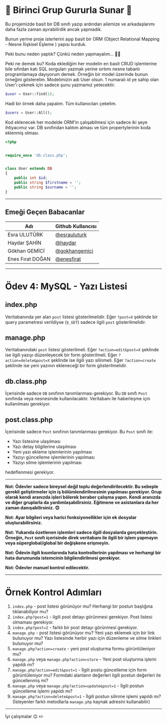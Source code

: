 # :tada: Birinci Grup Gururla Sunar :tada:

Bu projemizde basit bir DB sınıfı yazıp ardından ailemize ve arkadaşlarımı daha fazla zaman ayırabilirdik ancak yapmadık. 

Bunun yerine proje isterlerini aşıp basit bir ORM (Object Relational Mapping - Nesne İlişkisel Eşleme ) yapısı kurduk. 

Peki bunu neden yaptık? Çünkü neden yapmayalım...
:technologist:

Peki ne demek bu? Koda eklediğim her modelin en basit CRUD işlemlerine bile sıfırdan katı SQL sorguları yazmak yerine sırtımı nesne tabanlı programlamaya dayıyorum demek. Örneğin bir model üzerinde bunun örneğini gösterelim. Modelimizin adı User olsun. 1 numaralı id ye sahip olan User'ı çekmek için sadece şunu yazmamız yetecektir. 

```php 
$user = User::find(1);
```

Hadi bir örnek daha yapalım. Tüm kullanıcıları çekelim. 

```php 
$users = User::All();
```

Kod eklenecek her modelde ORM'in çalışabilmesi için sadece iki şeye ihtiyacımız var. DB sınıfından kalıtım alması ve tüm propertylerinin koda eklenmiş olması.

```php 
<?php


require_once 'db.class.php';


class User extends DB
{
    public int $id;
    public string $firstname = '';
    public string $surname = '';
}

```


---
## Emeği Geçen Babacanlar 

| Adı | Github Kullancısı |
| ----------- | ----------- |
| Esra ULUTÜRK | [@esrauluturk](https://github.com/esrauluturk) |
| Haydar ŞAHİN | [@haydar](https://github.com/haydar/) |
| Gökhan GEMİCİ | [@gokhangemici](https://github.com/gokhangemici) |
| Enes Fırat DOĞAN | [@enesfirat](https://github.com/enesfirat) |

---

# Ödev 4: MySQL - Yazı Listesi

## index.php

Veritabanında yer alan `post` listesi gösterilmelidir. Eğer `?post=X` şeklinde bir query parametresi verildiyse (`$_GET`) sadece ilgili `post` gösterilmelidir.

## manage.php

Veritabanındaki `post` listesi gösterilmeli. Eğer `?action=edit&post=X` şeklinde ise ilgili yazıyı düzenleyecek bir form gösterilmeli. Eğer `?action=delete&post=X` şeklinde ise ilgili yazı silinmeli. Eğer `?action=create` şeklinde ise yeni yazının ekleneceği bir form gösterilmelidir.

## db.class.php

İçerisinde sadece `DB` sınıfının tanımlanması gerekiyor. Bu `DB` sınıfı `Post` sınıfında veya nesnesinde kullanılacaktır. Veritabanı ile haberleşme için kullanılması gerekiyor.

## post.class.php

İçerisinde sadece `Post` sınıfının tanımlanması gerekiyor. Bu `Post` sınıfı ile:

- Yazı listesine ulaşılması
- Yazı detay bilgilerine ulaşılması
- Yeni yazı ekleme işlemlerinin yapılması
- Yazıyı güncelleme işlemlerinin yapılması
- Yazıyı silme işlemlerinin yapılması

hedeflenmesi gerekiyor.

---

**Not: Ödevler sadece bireysel değil toplu değerlendirilecektir. Bu sebeple gerekli geliştirmeler için iş bölümlendirilmesinin yapılması gerekiyor. Grup olarak kendi aranızda işleri bölerek beraber çalışma yapın. Kendi aranızda ve diğer gruplarla da yardımlaşabilirsiniz. Eğitmene ve asistanlara da her zaman danışabilirsiniz. :blush:**

**Not: Ayar bilgileri veya harici fonksiyonellikler için ek dosyalar oluşturabilirsiniz.**

**Not: Yukarıda özetlenen işlemleri sadece _ilgili_ dosyalarda gerçekleştirin. Örneğin, `Post` sınıfı içerisinde direk veritabanı ile ilgili bir işlem yapmayın veya süperglobal/global bir değişkene erişmeyin.**

**Not: Ödevin ilgili kısımlarında hata kontrollerinin yapılması ve herhangi bir hata durumunda istemcinin bilgilendirilmesi gerekiyor.**

**Not: Ödevler manuel kontrol edilecektir.**

---

# Örnek Kontrol Adımları

1. `index.php` - post listesi görünüyor mu? Herhangi bir postun başlığına tıklanabiliyor mu?
2. `index.php?post=1` - ilgili post detayı görünmesi gerekiyor. Post listesi olmaması gerekiyor.
3. `index.php?post=2` - farklı bir post detayı görünmesi gerekiyor.
4. `manage.php` - post listesi görünüyor mu? Yeni yazı eklemek için bir link bulunuyor mu? Yazı listesinde herbir yazı için düzenleme ve silme linkleri bulunuyor mu?
5. `manage.php?action=create` - yeni post oluşturma formu görüntüleniyor mu?
6. `manage.php` veya `manage.php?action=store` - Yeni post oluşturma işlemi yapıldı mı?
7. `manage.php?action=edit&post=1` - İlgili postu güncelleme için form görüntüleniyor mu? Formdaki alanların değerleri ilgili postun değerleri ile güncellenmiş mi?
8. `manage.php` veya `manage.php?action=update&post=1` - İlgili postun güncelleme işlemi yapıldı mı?
9. `manage.php?action=delete&post=1` - İlgili postun silinme işlemi yapıldı mı? (İsteyenler farklı metodlarla `manage.php` kaynak adresini kullanabilir)

---

İyi çalışmalar :wink: :pencil2: 
